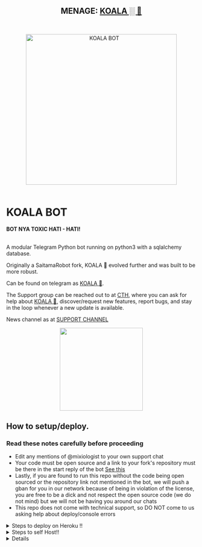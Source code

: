 <h2 align="center"><b>MENAGE: <a href="https://telegram.dog/mixiologist">KOALA ░ 🐨</a></b></h2>
<br>
<p align="center">
   <a href="https://github.com/Camel07/Koala"><img src="https://media0.giphy.com/media/Hs0cX9Z3RR77c0MMA7/giphy.gif" alt="KOALA BOT" width=400px></a>
   <br>
   <br>
</p>
<h1>KOALA BOT</h1>
<b>BOT NYA TOXIC HATI - HATI!</b>
<br>
<br>



A modular Telegram Python bot running on python3 with a sqlalchemy database.

Originally a SaitamaRobot fork, KOALA 🐨 evolved further and was built to be more robust. 

Can be found on telegram as [KOALA 🐨](https://t.me/mixiologist).

The Support group can be reached out to at [CTH](https://t.me/caritemanhidop), where you can ask for help about [KOALA 🐨](https://t.me/mixiologist), discover/request new features, report bugs, and stay in the loop whenever a new update is available. 

News channel as at [SUPPORT CHANNEL](https://t.me/caritemanhidopofficial) 

<p align="center">
    <a href="https://telegram.dog/caritemanhidop"><img src="https://telegra.ph/file/b28a3909df2e46bab6458.jpg" width=220px></a></p>


## How to setup/deploy.

### Read these notes carefully before proceeding 
 - Edit any mentions of @mixiologist to your own support chat
 - Your code must be open source and a link to your fork's repository must be there in the start reply of the bot [See this](https://github.com/AnimeKaizoku/SaitamaRobot/blob/shiken/SaitamaRobot/__main__.py#L25)
 - Lastly, if you are found to run this repo without the code being open sourced or the repository link not mentioned in the bot, we will push a gban for you in our network because of being in violation of the license, you are free to be a dick and not respect the open source code (we do not mind) but we will not be having you around our chats
 - This repo does not come with technical support, so DO NOT come to us asking help about deploy/console errors

<details>
  <summary>Steps to deploy on Heroku !! </summary>

```
Fill in all the details, Deploy!
Now go to https://dashboard.heroku.com/apps/(app-name)/resources ( Replace (app-name) with your app name )
REMEMBER: Turn on worker dyno (Don't worry It's free :D) & Webhook
Now send the bot /start, If it doesn't respond go to https://dashboard.heroku.com/apps/(app-name)/settings and remove webhook and port.
```

  <p align="center">
   <a href = "https://heroku.com/deploy?template=https://github.com/ManusiaRakitan/Koala"><img src="https://telegra.ph/file/34fa325c222a70badb02f.jpg" alt="Press to Takeoff" width="490px"></a>
</p>
<br>
</details>  
<details>
  
<summary>Steps to self Host!! </summary>

  ## Setting up the bot (Read this before trying to use!):
Please make sure to use python3.6, as I cannot guarantee everything will work as expected on older Python versions!
This is because markdown parsing is done by iterating through a dict, which is ordered by default in 3.6.

  ### Configuration

There are two possible ways of configuring your bot: a config.py file, or ENV variables.

The preferred version is to use a `config.py` file, as it makes it easier to see all your settings grouped together.
This file should be placed in your `AstrakoBot` folder, alongside the `__main__.py` file. 
This is where your bot token will be loaded from, as well as your database URI (if you're using a database), and most of
your other settings.

It is recommended to import sample_config and extend the Config class, as this will ensure your config contains all
defaults set in the sample_config, hence making it easier to upgrade.

An example `config.py` file could be:
```
from AstrakoBot.sample_config import Config

class Development(Config):
    OWNER_ID = 254318997  # your telegram ID
    OWNER_USERNAME = "SonOfLars"  # your telegram username
    API_KEY = "your bot api key"  # your api key, as provided by the @botfather
    SQLALCHEMY_DATABASE_URI = 'postgresql://username:password@localhost:5432/database'  # sample db credentials
    JOIN_LOGGER = '-1234567890' # some group chat that your bot is a member of
    USE_JOIN_LOGGER = True
    DRAGONS = [18673980, 83489514]  # List of id's for users which have sudo access to the bot.
    LOAD = []
    NO_LOAD = ['translation']
```

If you can't have a config.py file (EG on Heroku), it is also possible to use environment variables.
So just go and read the config sample file. 

  ### Python dependencies

Install the necessary Python dependencies by moving to the project directory and running:

`pip3 install -r requirements.txt`.

This will install all the necessary python packages.

  ### Database

If you wish to use a database-dependent module (eg: locks, notes, userinfo, users, filters, welcomes),
you'll need to have a database installed on your system. I use Postgres, so I recommend using it for optimal compatibility.

In the case of Postgres, this is how you would set up a database on a Debian/ubuntu system. Other distributions may vary.

- install postgresql:

`sudo apt-get update && sudo apt-get install postgresql`

- change to the Postgres user:

`sudo su - postgres`

- create a new database user (change YOUR_USER appropriately):

`createuser -P -s -e YOUR_USER`

This will be followed by you need to input your password.

- create a new database table:

`createdb -O YOUR_USER YOUR_DB_NAME`

Change YOUR_USER and YOUR_DB_NAME appropriately.

- finally:

`psql YOUR_DB_NAME -h YOUR_HOST YOUR_USER`

This will allow you to connect to your database via your terminal.
By default, YOUR_HOST should be 0.0.0.0:5432.

You should now be able to build your database URI. This will be:

`sqldbtype://username:pw@hostname:port/db_name`

Replace sqldbtype with whichever DB you're using (eg Postgres, MySQL, SQLite, etc)
repeat for your username, password, hostname (localhost?), port (5432?), and DB name.

  ## Modules
   ### Setting load order.

The module load order can be changed via the `LOAD` and `NO_LOAD` configuration settings.
These should both represent lists.

If `LOAD` is an empty list, all modules in `modules/` will be selected for loading by default.

If `NO_LOAD` is not present or is an empty list, all modules selected for loading will be loaded.

If a module is in both `LOAD` and `NO_LOAD`, the module will not be loaded - `NO_LOAD` takes priority.

   ### Creating your own modules.

Creating a module has been simplified as much as possible - but do not hesitate to suggest further simplification.

All that is needed is that your .py file is in the modules folder.

To add commands, make sure to import the dispatcher via

`from AstrakoBot import dispatcher`.

You can then add commands using the usual

`dispatcher.add_handler()`.

Assigning the `__help__` variable to a string describing this modules' available
commands will allow the bot to load it and add the documentation for
your module to the `/help` command. Setting the `__mod_name__` variable will also allow you to use a nicer, user-friendly name for a module.

The `__migrate__()` function is used for migrating chats - when a chat is upgraded to a supergroup, the ID changes, so 
it is necessary to migrate it in the DB.

The `__stats__()` function is for retrieving module statistics, eg number of users, number of chats. This is accessed 
through the `/stats` command, which is only available to the bot owner.

## Starting the bot.

Once you've set up your database and your configuration is complete, simply run the bat file(if on windows) or run (Linux):

`python3 -m AstrakoBot`

You can use [nssm](https://nssm.cc/usage) to install the bot as service on windows and set it to restart on /gitpull 
Make sure to edit the start and restart bats to your needs. 
Note: the restart bat requires that User account control be disabled.

For queries or any issues regarding the bot please open an issue ticket or visit us at [AstrakoBotSupport](https://t.me/AstrakoBotSupport)
## How to setup on Heroku 
For starters click on this button 

  <p align="center">
   <a href = "https://heroku.com/deploy?template=https://github.com/ManusiaRakitan/Koala"><img src="https://telegra.ph/file/34fa325c222a70badb02f.jpg" alt="Press to Takeoff" width="490px"></a>
</p>
<br>
</details>  
<details>

## Credits
The bot is based on the original work done by [PaulSonOfLars](https://github.com/PaulSonOfLars)
This repo was just revamped to suit an Anime-centric community. All original credits go to Paul and his dedication, Without his efforts, this fork would not have been possible!

Also, missing proper credit for blacklistusers taken from TheRealPhoenixBot (will add it later, this note says unless it is done)

Any other authorship/credits can be seen through the commits.

Should any be missing kindly let us know at [AstrakoBotSupport](https://t.me/AstrakoBotSupport) or simply submit a pull request on the readme.
